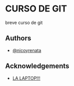 # CURSO DE GIT

breve curso de git

## Authors

- [@nicoyrenata](https://www.github.com/reeenatamc)

## Acknowledgements

- [LA LAPTOP!!!](https://awesomeopensource.com/project/elangosundar/awesome-README-templates)
